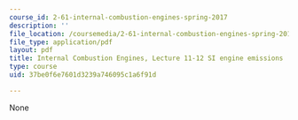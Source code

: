 ```yaml
---
course_id: 2-61-internal-combustion-engines-spring-2017
description: ''
file_location: /coursemedia/2-61-internal-combustion-engines-spring-2017/37be0f6e7601d3239a746095c1a6f91d_MIT2_61S17_lec11-12.pdf
file_type: application/pdf
layout: pdf
title: Internal Combustion Engines, Lecture 11-12 SI engine emissions
type: course
uid: 37be0f6e7601d3239a746095c1a6f91d

---
```

None